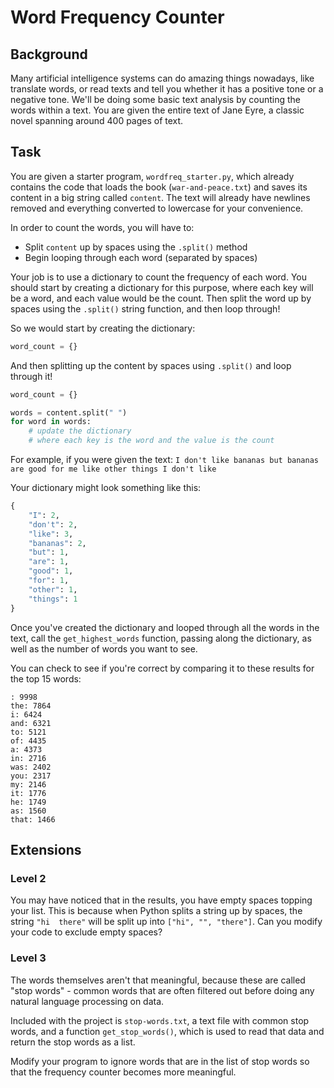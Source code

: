 
# Word Frequency Counter

## Background

Many artificial intelligence systems can do amazing things nowadays, like translate words, or read texts and tell you whether it has a positive tone or a negative tone.  We'll be doing some basic text analysis by counting the words within a text. You are given the entire text of Jane Eyre, a classic novel spanning around 400 pages of text.

## Task

You are given a starter program, `wordfreq_starter.py`, which already contains the code that loads the book (`war-and-peace.txt`) and saves its content in a big string called `content`.  The text will already have newlines removed and everything converted to lowercase for your convenience.

In order to count the words, you will have to:
* Split `content` up by spaces using the `.split()` method
* Begin looping through each word (separated by spaces)

Your job is to use a dictionary to count the frequency of each word.  You should start by creating a dictionary for this purpose, where each key will be a word, and each value would be the count.  Then split the word up by spaces using the `.split()` string function, and then loop through!

So we would start by creating the dictionary:

```python
word_count = {}
```

And then splitting up the content by spaces using `.split()` and loop through it!

```python
word_count = {}

words = content.split(" ")
for word in words:
    # update the dictionary
    # where each key is the word and the value is the count
```

For example, if you were given the text: `I don't like bananas but bananas are good for me like other things I don't like`

Your dictionary might look something like this:
```python
{
    "I": 2,
    "don't": 2,
    "like": 3,
    "bananas": 2,
    "but": 1,
    "are": 1,
    "good": 1,
    "for": 1,
    "other": 1,
    "things": 1
}
```

Once you've created the dictionary and looped through all the words in the text, call the `get_highest_words` function, passing along the dictionary, as well as the number of words you want to see.

You can check to see if you're correct by comparing it to these results for the top 15 words:
```
: 9998
the: 7864
i: 6424
and: 6321
to: 5121
of: 4435
a: 4373
in: 2716
was: 2402
you: 2317
my: 2146
it: 1776
he: 1749
as: 1560
that: 1466
```

## Extensions

### Level 2

You may have noticed that in the results, you have empty spaces topping your list.  This is because when Python splits a string up by spaces, the string `"hi  there"` will be split up into `["hi", "", "there"]`. Can you modify your code to exclude empty spaces?

### Level 3

The words themselves aren't that meaningful, because these are called "stop words" - common words that are often filtered out before doing any natural language processing on data.

Included with the project is `stop-words.txt`, a text file with common stop words, and a function `get_stop_words()`, which is used to read that data and return the stop words as a list.

Modify your program to ignore words that are in the list of stop words so that the frequency counter becomes more meaningful.
